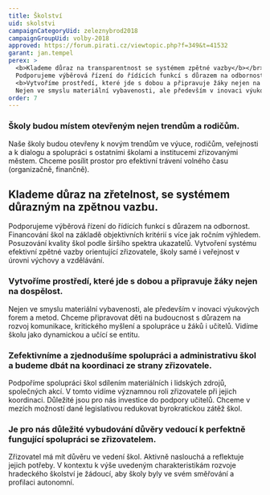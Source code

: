 ```yaml
---
title: Školství
uid: skolstvi
campaignCategoryUid: zeleznybrod2018
campaignGroupUid: volby-2018
approved: https://forum.pirati.cz/viewtopic.php?f=349&t=41532
garant: jan.tempel
perex: >
  <b>Klademe důraz na transparentnost se systémem zpětné vazby</b></br>
  Podporujeme výběrová řízení do řídících funkcí s důrazem na odbornost. Financování škol na základě objektivních kritérií s více jak ročním výhledem. Posuzování kvality škol podle širšího spektra ukazatelů. Vytvoření systému efektivní zpětné vazby orientující zřizovatele, školy samé i veřejnost v úrovni výchovy a vzdělávání.<br/><br/>
  <b>Vytvoříme prostředí, které jde s dobou a připravuje žáky nejen na dospělost</b></br>
  Nejen ve smyslu materiální vybavenosti, ale především v inovaci výukových forem a metod. Chceme připravovat děti na budoucnost s důrazem na rozvoj komunikace, kritického myšlení a spolupráce mezi žáky a učiteli. Vidíme školu jako dynamickou a učící se entitu.
order: 7
---
```

### Školy budou místem otevřeným nejen trendům a rodičům.

Naše školy budou otevřeny k novým trendům ve výuce, rodičům, veřejnosti a k dialogu a spolupráci s ostatními školami a institucemi zřizovanými městem. Chceme posílit prostor pro efektivní trávení volného času (organizačně, finančně).

## Klademe důraz na zřetelnost, se systémem důrazným na zpětnou vazbu.

Podporujeme výběrová řízení do řídících funkcí s důrazem na odbornost. Financování škol na základě objektivních kritérií s více jak ročním výhledem. Posuzování kvality škol podle širšího spektra ukazatelů. Vytvoření systému efektivní zpětné vazby orientující zřizovatele, školy samé i veřejnost v úrovni výchovy a vzdělávání.

### Vytvoříme prostředí, které jde s dobou a připravuje žáky nejen na dospělost.

Nejen ve smyslu materiální vybavenosti, ale především v inovaci výukových forem a metod. Chceme připravovat děti na budoucnost s důrazem na rozvoj komunikace, kritického myšlení a spolupráce u žáků i učitelů. Vidíme školu jako dynamickou a učící se entitu.

### Zefektivníme a zjednodušíme spolupráci a administrativu škol a budeme dbát na koordinaci ze strany zřizovatele.

Podpoříme spolupráci škol sdílením materiálních i lidských zdrojů, společných akcí. V tomto vidíme významnou roli zřizovatele při jejich koordinaci. Důležité jsou pro nás investice do podpory učitelů. Chceme v mezích možností dané legislativou redukovat byrokratickou zátěž škol.

### Je pro nás důležité vybudování důvěry vedoucí k perfektně fungující spolupráci se zřizovatelem.

Zřizovatel má mít důvěru ve vedení škol. Aktivně naslouchá a reflektuje jejich potřeby. V kontextu k výše uvedeným charakteristikám rozvoje hradeckého školství je žádoucí, aby školy byly ve svém směřování a profilaci autonomní.
